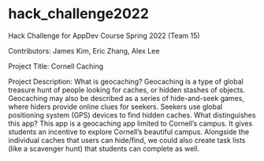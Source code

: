 # hack_challenge2022
Hack Challenge for AppDev Course Spring 2022 (Team 15)

Contributors:
James Kim, Eric Zhang, Alex Lee

Project Title: 
Cornell Caching

Project Description: 
What is geocaching? 
Geocaching is a type of global treasure hunt of people looking for caches, or hidden stashes of objects. Geocaching may also be described as a series of hide-and-seek games, where hiders provide online clues for seekers. Seekers use global positioning system (GPS) devices to find hidden caches.
What distinguishes this app?
This app is a geocaching app limited to Cornell’s campus. It gives students an incentive to explore Cornell’s beautiful campus. Alongside the individual caches that users can hide/find, we could also create task lists (like a scavenger hunt) that students can complete as well.
